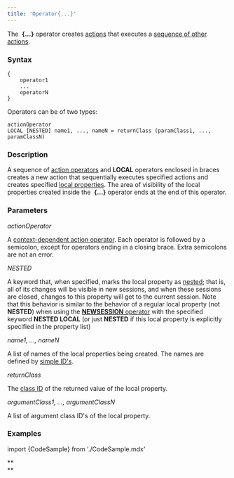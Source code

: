 ```yaml
---
title: 'Operator{...}'
---
```


The  **{...}** operator creates [actions](Actions.md) that executes a [sequence of other actions](Sequence_....md). 

### Syntax

    {
        operator1
        ...
        operatorN
    }

Operators can be of two types:

    actionOperator
    LOCAL [NESTED] name1, ..., nameN = returnClass (paramClass1, ..., paramClassN)

### Description

A sequence of [action operators](Action_operator.md) and **LOCAL** operators enclosed in braces creates a new action that sequentially executes specified actions and creates specified [local properties](Data_properties_DATA.md). The area of visibility of the local properties created inside the  **{...}** operator ends at the end of this operator.

### Parameters

*actionOperator*

A [context-dependent action operator](Action_operator.md#context-dependent-operators). Each operator is followed by a semicolon, except for operators ending in a closing brace. Extra semicolons are not an error.

*NESTED*

A keyword that, when specified, marks the local property as [nested](Session_management.md#nested-local-properties); that is, all of its changes will be visible in new sessions, and when these sessions are closed, changes to this property will get to the current session. Note that this behavior is similar to the behavior of a regular local property (not **NESTED**) when using the [**NEWSESSION** operator](NEWSESSION_operator.md) with the specified keyword **NESTED LOCAL** (or just **NESTED** if this local property is explicitly specified in the property list)

*name1, ..., nameN*

A list of names of the local properties being created. The names are defined by [simple ID's](IDs.md#id-broken).

*returnClass*

The [class ID](IDs.md#classid-broken) of the returned value of the local property. 

*argumentClass1, ..., argumentClassN*

A list of argument class ID's of the local property.

### Examples


import {CodeSample} from './CodeSample.mdx'

<CodeSample url="https://documentation.lsfusion.org/sample?file=ActionSample&block=action"/>

**  
**
